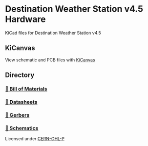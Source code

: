 # Destination Weather Station v4.5 Hardware
KiCad files for Destination Weather Station v4.5

## KiCanvas
View schematic and PCB files with [KiCanvas](https://kicanvas.org/?github=https%3A%2F%2Fgithub.com%2FDestination-SPACE%2FDS-Weather-Station-V4_5%2Ftree%2Fmain%2Fhardware%2FdestinationWeatherStation_v4-5)

## Directory
### [🧾 Bill of Materials](bom/bom.md)
### [📄 Datasheets](datasheets)
### [📐 Gerbers](gerber)
### [📰 Schematics](pdf)

Licensed under [CERN-OHL-P](LICENSE)